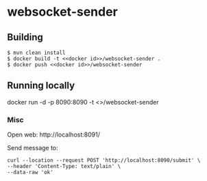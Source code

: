 # websocket-sender

## Building

```
$ mvn clean install
$ docker build -t <<docker id>>/websocket-sender .
$ docker push <<docker id>>/websocket-sender
```

## Running locally

docker run -d -p 8090:8090 -t <<docker id>>/websocket-sender

### Misc

Open web: http://localhost:8091/

Send message to:
```
curl --location --request POST 'http://localhost:8090/submit' \
--header 'Content-Type: text/plain' \
--data-raw 'ok'
```
